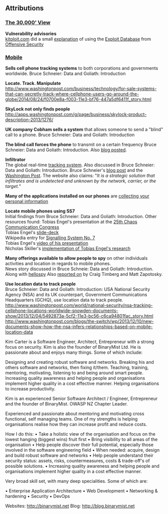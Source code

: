 ## Attributions

### [The 30,000' View](ch01.md)

**Vulnerability advisories**  
[kitploit.com](http://www.kitploit.com/) did a small [explanation](http://www.kitploit.com/2015/06/the-exploit-database-git-repository.html) of using the [Exploit Database](https://www.exploit-db.com/) from [Offensive Security](https://www.offensive-security.com/)
 
### [Mobile](ch05.md)

**Sells cell phone tracking systems** to both corporations and governments worldwide.
Bruce Schneier: Data and Goliath: Introduction

**Locate. Track. Manipulate**  
http://www.washingtonpost.com/business/technology/for-sale-systems-that-can-secretly-track-where-cellphone-users-go-around-the-globe/2014/08/24/f0700e8a-f003-11e3-bf76-447a5df6411f_story.html

**SkyLock not only finds people**  
http://apps.washingtonpost.com/g/page/business/skylock-product-description-2013/1276/

**UK company Cobham sells a system** that allows someone to send a "blind" call to a phone. Bruce Schneier: Data and Goliath: Introduction

**The blind call forces the phone** to transmit on a certain frequency
Bruce Schneier: Data and Goliath: Introduction. Also [blog posted](https://www.schneier.com/blog/archives/2014/12/nsa_hacking_of_.html).

**Infiltrator**  
The global real-time [tracking system](http://infiltrator.mobi/defentek_infiltrator_real-time_global_tracking_technologies.html).
Also discussed in Bruce Schneier: Data and Goliath: Introduction. Bruce Schneier's [blog post](https://www.schneier.com/blog/archives/2014/12/nsa_hacking_of_.html) and the [Washington Post](http://www.washingtonpost.com/business/technology/for-sale-systems-that-can-secretly-track-where-cellphone-users-go-around-the-globe/2014/08/24/f0700e8a-f003-11e3-bf76-447a5df6411f_story.html).
The website also claims: "*It is a strategic solution that infiltrates and is undetected and unknown by the network, carrier, or the target.*"

**Many of the applications installed on our phones** are [collecting your personal information](http://www.nytimes.com/2012/10/29/technology/mobile-apps-have-a-ravenous-ability-to-collect-personal-data.html)

**Locate mobile phones using SS7**  
Initial findings from Bruce Schneier: Data and Goliath: Introduction. Other resources found:
Tobias Engel's presentation at the [25th Chaos Communication Congress](http://events.ccc.de/congress/2008/Fahrplan/events/2997.en.html)  
Tobias Engel's [slide-deck](http://berlin.ccc.de/~tobias/25c3-locating-mobile-phones.pdf)  
Wikipedia entry for [Signalling System No. 7](http://en.wikipedia.org/wiki/Signalling_System_No._7)  
Tobias Engel's [video of his presentation](https://www.youtube.com/watch?v=lQ0I5tl0YLY)  
Nicholas Skiller's [implementation of Tobias Engel's research](http://www.ns-tech.co.uk/products/track-any-mobile/)

**Many offerings available to allow people to spy** on other individuals activities and location in regards to mobile phones.  
News story discussed in Bruce Schneie: Data and Goliath: Introduction. Along with [hellospy](http://hellospy.com/homepage.aspx?lang=en-US) Also [reported on](http://www.washingtonpost.com/business/technology/make-of-app-used-for-spying-indicted-in-virginia/2014/09/29/816b45b8-4805-11e4-a046-120a8a855cca_story.html) by Craig Timberg and Matt Zapotosky.

**Use location data to track people**  
Bruce Schneier: Data and Goliath: Introduction: USA National Security Agency (NSA) and its UK counterpart, Government Communications Headquarters (GCHQ), use location data to track people.  
http://www.washingtonpost.com/world/national-security/nsa-tracking-cellphone-locations-worldwide-snowden-documents-show/2013/12/04/5492873a-5cf2-11e3-bc56-c6ca94801fac_story.html  
http://www.washingtonpost.com/blogs/the-switch/wp/2013/12/10/new-documents-show-how-the-nsa-infers-relationships-based-on-mobile-location-data

Kim Carter is a Software Engineer, Architect, Entrepreneur with a strong focus on security. Kim is also the founder of BinaryMist Ltd. He is passionate about and enjoys many things. Some of which include:

Designing and creating robust software and networks.
Breaking his and others software and networks, then fixing it/them.
Teaching, training, mentoring, motivating, listening to and being around smart people.
Increasing quality awareness and helping people and organisations implement higher quality in a cost effective manner.
Helping organisations to increase productivity.

Kim is an experienced Senior Software Architect / Engineer, Entrepreneur and the founder of BinaryMist.
OWASP NZ Chapter Leader.

Experienced and passionate about mentoring and motivating cross functional, self managing teams.
One of my strengths is helping organisations realise how they can increase profit and reduce costs.

How I do this:
• Take a holistic view of the organisation and focus on the lowest hanging (biggest wins) fruit first
• Bring visibility to all areas of the organisation
• Help people discover their full potential, especially those involved in the software engineering field
• When needed: acquire, design and build robust software and networks
• Help people understand their security status: assets, risks, countermeasures, costs & trade-off's of possible solutions.
• Increasing quality awareness and helping people and organisations implement higher quality in a cost effective manner.

Very broad skill set, with many deep specialities. Some of which are:

• Enterprise Application Architecture
• Web Development
• Networking & hardening
• Security
• DevOps

Websites: http://binarymist.net
Blog: http://blog.binarymist.net

